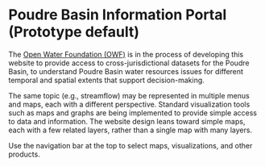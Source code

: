 # Poudre Basin Information Portal (Prototype default) #
The [Open Water Foundation (OWF)](openwaterfoundation.org) is in the process of developing this website to provide access to cross-jurisdictional datasets for the Poudre Basin, to understand Poudre Basin water resources issues for different temporal and spatial extents that support decision-making.

The same topic (e.g., streamflow) may be represented in multiple menus and maps, each with a different perspective. Standard visualization tools such as maps and graphs are being implemented to provide simple access to data and information. The website design leans toward simple maps, each with a few related layers, rather than a single map with many layers.

Use the navigation bar at the top to select maps, visualizations, and other products.